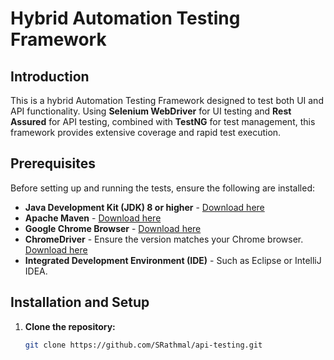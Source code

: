  # Hybrid Automation Testing Framework

## Introduction  
This is a hybrid Automation Testing Framework designed to test both UI and API functionality. Using **Selenium WebDriver** for UI testing and **Rest Assured** for API testing, combined with **TestNG** for test management, this framework provides extensive coverage and rapid test execution.

## Prerequisites  
Before setting up and running the tests, ensure the following are installed:  
- **Java Development Kit (JDK) 8 or higher** - [Download here](https://www.oracle.com/java/technologies/javase-jdk-downloads.html)  
- **Apache Maven** - [Download here](https://maven.apache.org/download.cgi)  
- **Google Chrome Browser** - [Download here](https://www.google.com/chrome/)  
- **ChromeDriver** - Ensure the version matches your Chrome browser. [Download here](https://chromedriver.chromium.org/downloads)  
- **Integrated Development Environment (IDE)** - Such as Eclipse or IntelliJ IDEA.  

## Installation and Setup  
1. **Clone the repository:**
   ```bash
   git clone https://github.com/SRathmal/api-testing.git
